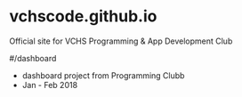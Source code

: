 # vchscode.github.io

Official site for VCHS Programming & App Development Club

#/dashboard
- dashboard project from Programming Clubb
- Jan - Feb 2018

